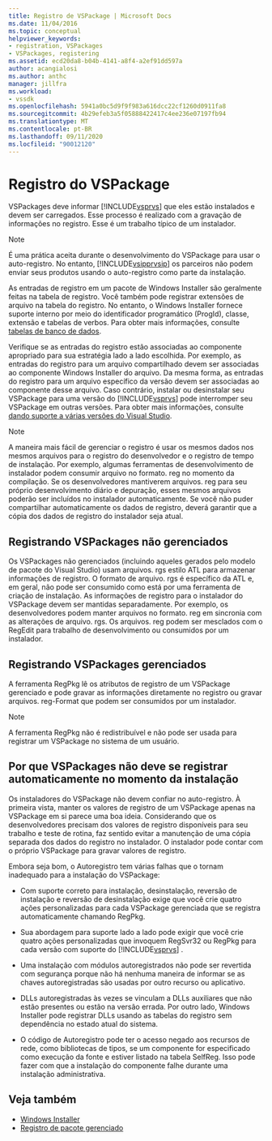 ```yaml
---
title: Registro de VSPackage | Microsoft Docs
ms.date: 11/04/2016
ms.topic: conceptual
helpviewer_keywords:
- registration, VSPackages
- VSPackages, registering
ms.assetid: ecd20da8-b04b-4141-a8f4-a2ef91dd597a
author: acangialosi
ms.author: anthc
manager: jillfra
ms.workload:
- vssdk
ms.openlocfilehash: 5941a0bc5d9f9f983a616dcc22cf1260d0911fa8
ms.sourcegitcommit: 4b29efeb3a5f05888422417c4ee236e07197fb94
ms.translationtype: MT
ms.contentlocale: pt-BR
ms.lasthandoff: 09/11/2020
ms.locfileid: "90012120"
---
```

# <a name="vspackage-registration"></a>Registro do VSPackage
VSPackages deve informar [!INCLUDE[vsprvs](../../code-quality/includes/vsprvs_md.md)] que eles estão instalados e devem ser carregados. Esse processo é realizado com a gravação de informações no registro. Esse é um trabalho típico de um instalador.

> [!NOTE]
> É uma prática aceita durante o desenvolvimento do VSPackage para usar o auto-registro. No entanto, [!INCLUDE[vsipprvsip](../../extensibility/includes/vsipprvsip_md.md)] os parceiros não podem enviar seus produtos usando o auto-registro como parte da instalação.

 As entradas de registro em um pacote de Windows Installer são geralmente feitas na tabela de registro. Você também pode registrar extensões de arquivo na tabela do registro. No entanto, o Windows Installer fornece suporte interno por meio do identificador programático (ProgId), classe, extensão e tabelas de verbos. Para obter mais informações, consulte [tabelas de banco de dados](/windows/desktop/Msi/database-tables).

 Verifique se as entradas do registro estão associadas ao componente apropriado para sua estratégia lado a lado escolhida. Por exemplo, as entradas do registro para um arquivo compartilhado devem ser associadas ao componente Windows Installer do arquivo. Da mesma forma, as entradas do registro para um arquivo específico da versão devem ser associadas ao componente desse arquivo. Caso contrário, instalar ou desinstalar seu VSPackage para uma versão do [!INCLUDE[vsprvs](../../code-quality/includes/vsprvs_md.md)] pode interromper seu VSPackage em outras versões. Para obter mais informações, consulte [dando suporte a várias versões do Visual Studio](../../extensibility/supporting-multiple-versions-of-visual-studio.md).

> [!NOTE]
> A maneira mais fácil de gerenciar o registro é usar os mesmos dados nos mesmos arquivos para o registro do desenvolvedor e o registro de tempo de instalação. Por exemplo, algumas ferramentas de desenvolvimento de instalador podem consumir arquivo no formato. reg no momento da compilação. Se os desenvolvedores mantiverem arquivos. reg para seu próprio desenvolvimento diário e depuração, esses mesmos arquivos poderão ser incluídos no instalador automaticamente. Se você não puder compartilhar automaticamente os dados de registro, deverá garantir que a cópia dos dados de registro do instalador seja atual.

## <a name="registering-unmanaged-vspackages"></a>Registrando VSPackages não gerenciados
 Os VSPackages não gerenciados (incluindo aqueles gerados pelo modelo de pacote do Visual Studio) usam arquivos. rgs estilo ATL para armazenar informações de registro. O formato de arquivo. rgs é específico da ATL e, em geral, não pode ser consumido como está por uma ferramenta de criação de instalação. As informações de registro para o instalador do VSPackage devem ser mantidas separadamente. Por exemplo, os desenvolvedores podem manter arquivos no formato. reg em sincronia com as alterações de arquivo. rgs. Os arquivos. reg podem ser mesclados com o RegEdit para trabalho de desenvolvimento ou consumidos por um instalador.

## <a name="registering-managed-vspackages"></a>Registrando VSPackages gerenciados
 A ferramenta RegPkg lê os atributos de registro de um VSPackage gerenciado e pode gravar as informações diretamente no registro ou gravar arquivos. reg-Format que podem ser consumidos por um instalador.

> [!NOTE]
> A ferramenta RegPkg não é redistribuível e não pode ser usada para registrar um VSPackage no sistema de um usuário.

## <a name="why-vspackages-should-not-self-register-at-install-time"></a>Por que VSPackages não deve se registrar automaticamente no momento da instalação
 Os instaladores do VSPackage não devem confiar no auto-registro. À primeira vista, manter os valores de registro de um VSPackage apenas na VSPackage em si parece uma boa ideia. Considerando que os desenvolvedores precisam dos valores de registro disponíveis para seu trabalho e teste de rotina, faz sentido evitar a manutenção de uma cópia separada dos dados do registro no instalador. O instalador pode contar com o próprio VSPackage para gravar valores de registro.

 Embora seja bom, o Autoregistro tem várias falhas que o tornam inadequado para a instalação do VSPackage:

- Com suporte correto para instalação, desinstalação, reversão de instalação e reversão de desinstalação exige que você crie quatro ações personalizadas para cada VSPackage gerenciada que se registra automaticamente chamando RegPkg.

- Sua abordagem para suporte lado a lado pode exigir que você crie quatro ações personalizadas que invoquem RegSvr32 ou RegPkg para cada versão com suporte do [!INCLUDE[vsprvs](../../code-quality/includes/vsprvs_md.md)] .

- Uma instalação com módulos autoregistrados não pode ser revertida com segurança porque não há nenhuma maneira de informar se as chaves autoregistradas são usadas por outro recurso ou aplicativo.

- DLLs autoregistradas às vezes se vinculam a DLLs auxiliares que não estão presentes ou estão na versão errada. Por outro lado, Windows Installer pode registrar DLLs usando as tabelas do registro sem dependência no estado atual do sistema.

- O código de Autoregistro pode ter o acesso negado aos recursos de rede, como bibliotecas de tipos, se um componente for especificado como execução da fonte e estiver listado na tabela SelfReg. Isso pode fazer com que a instalação do componente falhe durante uma instalação administrativa.

## <a name="see-also"></a>Veja também
- [Windows Installer](/windows/desktop/Msi/windows-installer-portal)
- [Registro de pacote gerenciado](/previous-versions/bb166783(v=vs.100))